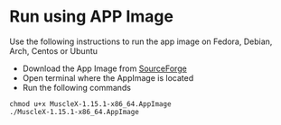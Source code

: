 # Run using APP Image 
Use the following instructions to run the app image on Fedora, Debian, Arch, Centos or Ubuntu
- Download the App Image from [SourceForge](https://sourceforge.net/projects/musclex/files/)
- Open terminal where the AppImage is located
- Run the following commands
```
chmod u+x MuscleX-1.15.1-x86_64.AppImage
./MuscleX-1.15.1-x86_64.AppImage
```

